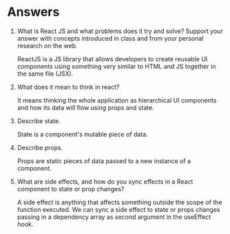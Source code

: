 # Answers

1. What is React JS and what problems does it try and solve? Support your answer with concepts introduced in class and from your personal research on the web.

    ReactJS is a JS library that allows developers to create reusable UI components using something very similar to HTML and JS together in the same file (JSX).

1. What does it mean to think in react?

    It means thinking the whole application as hierarchical UI components and how its data will flow using props and state.

1. Describe state.

    State is a component's mutable piece of data.

1. Describe props.

    Props are static pieces of data passed to a new instance of a component.


1. What are side effects, and how do you sync effects in a React component to state or prop changes?

    A side effect is anything that affects something outside the scope of the function executed. We can sync a side effect to state or props changes passing in a dependency array as second argument in the useEffect hook.
